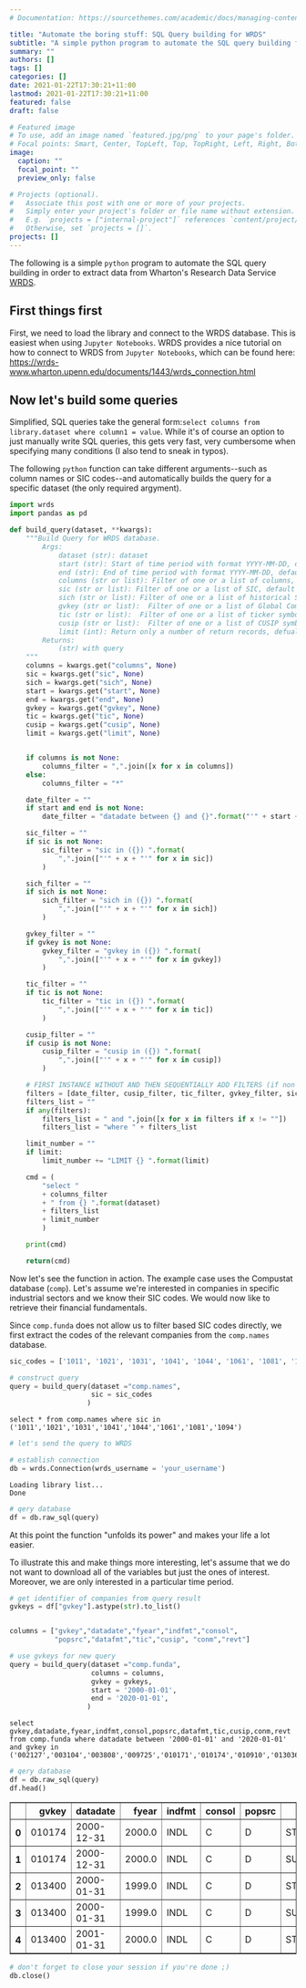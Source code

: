 ```yaml
---
# Documentation: https://sourcethemes.com/academic/docs/managing-content/

title: "Automate the boring stuff: SQL Query building for WRDS"
subtitle: "A simple python program to automate the SQL query building for Wharton's WRDS"
summary: ""
authors: []
tags: []
categories: []
date: 2021-01-22T17:30:21+11:00
lastmod: 2021-01-22T17:30:21+11:00
featured: false
draft: false

# Featured image
# To use, add an image named `featured.jpg/png` to your page's folder.
# Focal points: Smart, Center, TopLeft, Top, TopRight, Left, Right, BottomLeft, Bottom, BottomRight.
image:
  caption: ""
  focal_point: ""
  preview_only: false

# Projects (optional).
#   Associate this post with one or more of your projects.
#   Simply enter your project's folder or file name without extension.
#   E.g. `projects = ["internal-project"]` references `content/project/deep-learning/index.md`.
#   Otherwise, set `projects = []`.
projects: []
---
```


The following is a simple `python` program to automate the SQL query building in order to extract data from Wharton's Research Data Service [WRDS](https://wrds-www.wharton.upenn.edu/).

## First things first
First, we need to load the library and connect to the WRDS database. This is easiest when using `Jupyter Notebooks`. WRDS provides a nice tutorial on how to connect to WRDS from `Jupyter Notebooks`, which can be found here:  
https://wrds-www.wharton.upenn.edu/documents/1443/wrds_connection.html

## Now let's build some queries

Simplified, SQL queries take the general form:```select columns from library.dataset where column1 = value```. While it's of course an option to just manually write SQL queries, this gets very fast, very cumbersome when specifying many conditions (I also tend to sneak in typos).

The following `python` function can take different arguments--such as column names or SIC codes--and automatically builds the query for a specific dataset (the only required argyment).

```python
import wrds
import pandas as pd
```


```python
def build_query(dataset, **kwargs):
    """Build Query for WRDS database.
        Args:
            dataset (str): dataset
            start (str): Start of time period with format YYYY-MM-DD, default to None
            end (str): End of time period with format YYYY-MM-DD, default to None
            columns (str or list): Filter of one or a list of columns, default to None
            sic (str or list): Filter of one or a list of SIC, default to None
            sich (str or list): Filter of one or a list of historical SIC, default to None
            gvkey (str or list):  Filter of one or a list of Global Company Key, default to None
            tic (str or list):  Filter of one or a list of ticker symbols, default to None
            cusip (str or list):  Filter of one or a list of CUSIP symbols, default to None
            limit (int): Return only a number of return records, defualt to None
        Returns:
            (str) with query
    """
    columns = kwargs.get("columns", None)
    sic = kwargs.get("sic", None)
    sich = kwargs.get("sich", None)
    start = kwargs.get("start", None)
    end = kwargs.get("end", None)
    gvkey = kwargs.get("gvkey", None)
    tic = kwargs.get("tic", None)
    cusip = kwargs.get("cusip", None)
    limit = kwargs.get("limit", None)


    if columns is not None:
        columns_filter = ",".join([x for x in columns])
    else:
        columns_filter = "*"

    date_filter = ""
    if start and end is not None:
        date_filter = "datadate between {} and {}".format("'" + start + "'" , "'" + end + "'")

    sic_filter = ""
    if sic is not None:
        sic_filter = "sic in ({}) ".format(
            ",".join(["'" + x + "'" for x in sic])
        )

    sich_filter = ""
    if sich is not None:
        sich_filter = "sich in ({}) ".format(
            ",".join(["'" + x + "'" for x in sich])
        )

    gvkey_filter = ""
    if gvkey is not None:
        gvkey_filter = "gvkey in ({}) ".format(
            ",".join(["'" + x + "'" for x in gvkey])
        )

    tic_filter = ""
    if tic is not None:
        tic_filter = "tic in ({}) ".format(
            ",".join(["'" + x + "'" for x in tic])
        )

    cusip_filter = ""
    if cusip is not None:
        cusip_filter = "cusip in ({}) ".format(
            ",".join(["'" + x + "'" for x in cusip])
        )

    # FIRST INSTANCE WITHOUT AND THEN SEQUENTIALLY ADD FILTERS (if non empty)
    filters = [date_filter, cusip_filter, tic_filter, gvkey_filter, sic_filter]
    filters_list = ""
    if any(filters):
        filters_list = " and ".join([x for x in filters if x != ""])
        filters_list = "where " + filters_list

    limit_number = ""
    if limit:
        limit_number += "LIMIT {} ".format(limit)

    cmd = (
        "select "
        + columns_filter
        + " from {} ".format(dataset)
        + filters_list
        + limit_number
        )

    print(cmd)

    return(cmd)
```

Now let's see the function in action. The example case uses the Compustat database (`comp`). Let's assume we're interested in companies in specific industrial sectors and we know their SIC codes. We would now like to retrieve their financial fundamentals.

Since `comp.funda` does not allow us to filter based SIC codes directly, we first extract the codes of the relevant companies from the `comp.names` database.


```python
sic_codes = ['1011', '1021', '1031', '1041', '1044', '1061', '1081', '1094']

# construct query
query = build_query(dataset ="comp.names",
                    sic = sic_codes
                   )
```

    select * from comp.names where sic in ('1011','1021','1031','1041','1044','1061','1081','1094')



```python
# let's send the query to WRDS

# establish connection
db = wrds.Connection(wrds_username = 'your_username')
```

    Loading library list...
    Done



```python
# qery database
df = db.raw_sql(query)
```

At this point the function "unfolds its power" and makes your life a lot easier.

To illustrate this and make things more interesting, let's assume that we do not want to download all of the variables but just the ones of interest. Moreover, we are only interested in a particular time period.  

```python
# get identifier of companies from query result
gvkeys = df["gvkey"].astype(str).to_list()


columns = ["gvkey","datadate","fyear","indfmt","consol",
           "popsrc","datafmt","tic","cusip", "conm","revt"]

# use gvkeys for new query
query = build_query(dataset ="comp.funda",
                    columns = columns,
                    gvkey = gvkeys,
                    start = '2000-01-01',
                    end = '2020-01-01',
                   )
```

    select gvkey,datadate,fyear,indfmt,consol,popsrc,datafmt,tic,cusip,conm,revt from comp.funda where datadate between '2000-01-01' and '2020-01-01' and gvkey in ('002127','003104','003808','009725','010171','010174','010910','013036','013400','014136','017005','033113','062038','066405','105464','105572','107248','108326','108768','156014','160849','165672','171083','175060','179566','186093','186778','187597')



```python
# qery database
df = db.raw_sql(query)
df.head()
```




<div>
<style scoped>
    .dataframe tbody tr th:only-of-type {
        vertical-align: middle;
    }

    .dataframe tbody tr th {
        vertical-align: top;
    }

    .dataframe thead th {
        text-align: right;
    }
</style>
<table border="1" class="dataframe">
  <thead>
    <tr style="text-align: right;">
      <th></th>
      <th>gvkey</th>
      <th>datadate</th>
      <th>fyear</th>
      <th>indfmt</th>
      <th>consol</th>
      <th>popsrc</th>
      <th>datafmt</th>
      <th>tic</th>
      <th>cusip</th>
      <th>conm</th>
      <th>revt</th>
    </tr>
  </thead>
  <tbody>
    <tr>
      <th>0</th>
      <td>010174</td>
      <td>2000-12-31</td>
      <td>2000.0</td>
      <td>INDL</td>
      <td>C</td>
      <td>D</td>
      <td>STD</td>
      <td>SSMR</td>
      <td>867833600</td>
      <td>SUNSHINEMINING&amp;REFINING</td>
      <td>22.927</td>
    </tr>
    <tr>
      <th>1</th>
      <td>010174</td>
      <td>2000-12-31</td>
      <td>2000.0</td>
      <td>INDL</td>
      <td>C</td>
      <td>D</td>
      <td>SUMM_STD</td>
      <td>SSMR</td>
      <td>867833600</td>
      <td>SUNSHINEMINING&amp;REFINING</td>
      <td>NaN</td>
    </tr>
    <tr>
      <th>2</th>
      <td>013400</td>
      <td>2000-01-31</td>
      <td>1999.0</td>
      <td>INDL</td>
      <td>C</td>
      <td>D</td>
      <td>STD</td>
      <td>ASM</td>
      <td>053906103</td>
      <td>AVINOSILVER&amp;GOLDMINSLTD</td>
      <td>0.000</td>
    </tr>
    <tr>
      <th>3</th>
      <td>013400</td>
      <td>2000-01-31</td>
      <td>1999.0</td>
      <td>INDL</td>
      <td>C</td>
      <td>D</td>
      <td>SUMM_STD</td>
      <td>ASM</td>
      <td>053906103</td>
      <td>AVINOSILVER&amp;GOLDMINSLTD</td>
      <td>NaN</td>
    </tr>
    <tr>
      <th>4</th>
      <td>013400</td>
      <td>2001-01-31</td>
      <td>2000.0</td>
      <td>INDL</td>
      <td>C</td>
      <td>D</td>
      <td>STD</td>
      <td>ASM</td>
      <td>053906103</td>
      <td>AVINOSILVER&amp;GOLDMINSLTD</td>
      <td>0.000</td>
    </tr>
  </tbody>
</table>
</div>


```python
# don't forget to close your session if you're done ;)
db.close()
```
